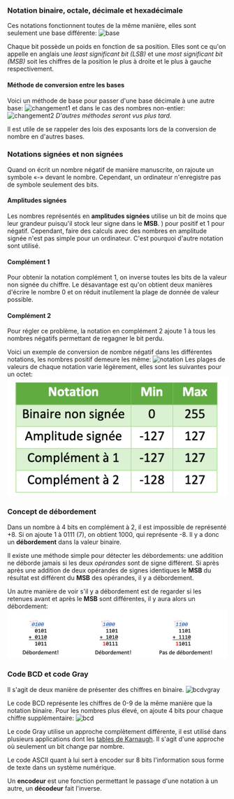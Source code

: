 
### Notation binaire, octale, décimale et hexadécimale
Ces notations fonctionnent toutes de la même manière, elles sont seulement une base différente: ![base](Images/base.png)

Chaque bit possède un poids en fonction de sa position. Elles sont ce qu'on appelle en anglais une *least significant bit (LSB)* et une *most significant bit (MSB)* soit les chiffres de la position le plus à droite et le plus à gauche respectivement.

#### Méthode de conversion entre les bases
Voici un méthode de base pour passer d'une base décimale à une autre base: ![changement1](Images/changement1.png)
et dans le cas des nombres non-entier: ![changement2](Images/changement2.png)
*D'autres méthodes seront vus plus tard.*

Il est utile de se rappeler des lois des exposants lors de la conversion de nombre en d'autres bases. 
### Notations signées et non signées
Quand on écrit un nombre négatif de manière manuscrite, on rajoute un symbole «-» devant le nombre. Cependant, un ordinateur n'enregistre pas de symbole seulement des bits. 

#### Amplitudes signées
Les nombres représentés en **amplitudes signées** utilise un bit de moins que leur grandeur puisqu'il stock leur signe dans le **MSB**. ) pour positif et 1 pour négatif. Cependant, faire des calculs avec des nombres en amplitude signée n'est pas simple pour un ordinateur. C'est pourquoi d'autre notation sont utilisé.

#### Complément 1
Pour obtenir la notation complément 1, on inverse toutes les bits de la valeur non signée du chiffre. Le désavantage est qu'on obtient deux manières d'écrire le nombre 0 et on réduit inutilement la plage de donnée de valeur possible.
#### Complément 2
Pour régler ce problème, la notation en complément 2 ajoute 1 à tous les nombres négatifs permettant de regagner le bit perdu.

Voici un exemple de conversion de nombre négatif dans les différentes notations, les nombres positif demeure les même: ![notation](Images/notation.png)
Les plages de valeurs de chaque notation varie légèrement, elles sont les suivantes pour un octet: ![précision](Images/précision.png)
### Concept de débordement
Dans un nombre à 4 bits en complément à 2, il est impossible de représenté +8. Si on ajoute 1 à 0111 (7), on obtient 1000, qui représente -8. Il y a donc un **débordement** dans la valeur binaire.

Il existe une méthode simple pour détecter les débordements: une addition ne déborde jamais si les deux *opérandes* sont de signe différent. Si après après une addition de deux opérandes de signes identiques le **MSB** du résultat est différent du **MSB** des opérandes, il y a débordement.

Un autre manière de voir s'il y a débordement est de regarder si les retenues avant et après le **MSB** sont différentes, il y aura alors un débordement: ![débordement](Images/débordement.png)
### Code BCD et code Gray
Il s'agit de deux manière de présenter des chiffres en binaire.
![bcdvgray](Images/bcdvgray.png)

Le code BCD représente les chiffres de 0-9 de la même manière que la notation binaire. Pour les nombres plus élevé, on ajoute 4 bits pour chaque chiffre supplémentaire: ![bcd](Images/bcd.png)

Le code Gray utilise un approche complètement différente, il est utilisé dans plusieurs applications dont les [tables de Karnaugh](Conception%20d'un%20système%20combinatoire.md#La%20mise%20en%20équation%20des%20fonctions%20logiques#Tables%20de%20Karnaugh). Il s'agit d'une approche où seulement un bit change par nombre.

Le code ASCII quant à lui sert à encoder sur 8 bits l'information sous forme de texte dans un système numérique.

Un **encodeur** est une fonction permettant le passage d'une notation à un autre, un **décodeur** fait l'inverse.